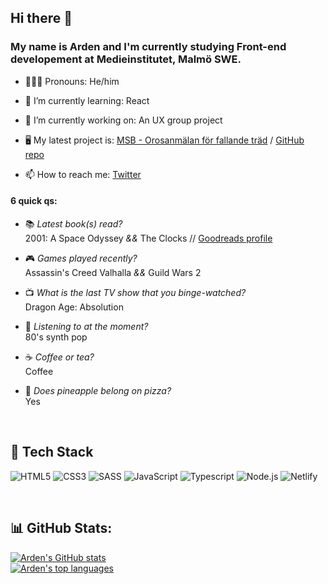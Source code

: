 ## Hi there 👋

### My name is Arden and I'm currently studying Front-end developement at Medieinstitutet, Malmö SWE. <br>

- 💁🏼‍♂️ Pronouns: He/him 
- 🌱 I’m currently learning: React
- 🔭 I’m currently working on: An UX group project
- 🖥️ My latest project is: [MSB - Orosanmälan för fallande träd](https://msb-orosanmalan-trad.netlify.app/ "MSB - Orosanmälan för fallande träd (Mockup website)") / [GitHub repo](https://github.com/arden-rh/msb "MSB GitHub repo")



- 📫 How to reach me: [Twitter](https://twitter.com/ardentmind "Twitter profile @ardentmind")

#### 6 quick qs: 

- 📚 _Latest book(s) read?_ <br>
2001: A Space Odyssey _&&_ The Clocks // [Goodreads profile](https://www.goodreads.com/user/show/4239103-agent-x "Goodreads profile for Agent X")

- 🎮 _Games played recently?_ <br>
Assassin's Creed Valhalla _&&_ Guild Wars 2

- 📺 _What is the last TV show that you binge-watched?_ <br>
Dragon Age: Absolution

- 🎵 _Listening to at the moment?_ <br>
80's synth pop

- ☕️ _Coffee or tea?_ <br>
Coffee

- 🍍 _Does pineapple belong on pizza?_ <br>
Yes
<br>

## 🧩 Tech Stack
![HTML5](https://img.shields.io/badge/html5-%23E34F26.svg?style=for-the-badge&logo=html5&logoColor=white) 
![CSS3](https://img.shields.io/badge/css3-%231572B6.svg?style=for-the-badge&logo=css3&logoColor=white) 
![SASS](https://img.shields.io/badge/SASS-hotpink.svg?style=for-the-badge&logo=SASS&logoColor=white)
![JavaScript](https://img.shields.io/badge/javascript-%23323330.svg?style=for-the-badge&logo=javascript&logoColor=%23F7DF1E)
![Typescript](https://img.shields.io/badge/typescript-%23007ACC.svg?style=for-the-badge&logo=typescript&logoColor=white)
![Node.js](https://img.shields.io/badge/node.js-6DA55F?style=for-the-badge&logo=node.js&logoColor=white) 
![Netlify](https://img.shields.io/badge/netlify-%23000000.svg?style=for-the-badge&logo=netlify&logoColor=#00C7B7) 

<br>

## 📊 GitHub Stats:
[![Arden's GitHub stats](https://github-readme-stats.vercel.app/api?username=arden-rh&theme=blue-green&hide_border=true&include_all_commits=false&count_private=false&layout=compact)](https://github.com/arden-rh/github-readme-stats)  
[![Arden's top languages](https://github-readme-stats.vercel.app/api/top-langs/?username=arden-rh&theme=blue-green&hide_border=true&include_all_commits=false&count_private=false&layout=compact)](https://github.com/arden-rh/github-readme-stats) <br>








<!--
**arden-rh/arden-rh** is a ✨ _special_ ✨ repository because its `README.md` (this file) appears on your GitHub profile.
![](https://github-readme-stats.vercel.app/api/top-langs/?username=arden-rh&theme=gotham&hide_border=false&include_all_commits=false&count_private=false&layout=compact)

[![Arden's Github streak](https://github-readme-streak-stats.herokuapp.com/?user=arden-rh&theme=blue-green)](https://github.com/arden-rh/github-readme-streak-stats)

🗄️
Here are some ideas to get you started:

- 🔭 I’m currently working on ...
- 🌱 I’m currently learning ...
- 👯 I’m looking to collaborate on ...
- 🤔 I’m looking for help with ...
- 💬 Ask me about ...
- 📫 How to reach me: ...
- ⚡ Fun fact: ...
-->
